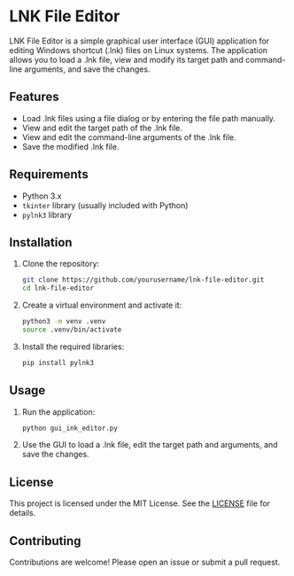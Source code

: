 # LNK File Editor

LNK File Editor is a simple graphical user interface (GUI) application for editing Windows shortcut (.lnk) files on Linux systems. The application allows you to load a .lnk file, view and modify its target path and command-line arguments, and save the changes.

## Features

- Load .lnk files using a file dialog or by entering the file path manually.
- View and edit the target path of the .lnk file.
- View and edit the command-line arguments of the .lnk file.
- Save the modified .lnk file.

## Requirements

- Python 3.x
- `tkinter` library (usually included with Python)
- `pylnk3` library

## Installation

1. Clone the repository:
   ```sh
   git clone https://github.com/yourusername/lnk-file-editor.git
   cd lnk-file-editor
   ```

2. Create a virtual environment and activate it:
   ```sh
   python3 -m venv .venv
   source .venv/bin/activate
   ```

3. Install the required libraries:
   ```sh
   pip install pylnk3
   ```

## Usage

1. Run the application:
   ```sh
   python gui_ink_editor.py
   ```

2. Use the GUI to load a .lnk file, edit the target path and arguments, and save the changes.

## License

This project is licensed under the MIT License. See the [LICENSE](LICENSE) file for details.

## Contributing

Contributions are welcome! Please open an issue or submit a pull request.